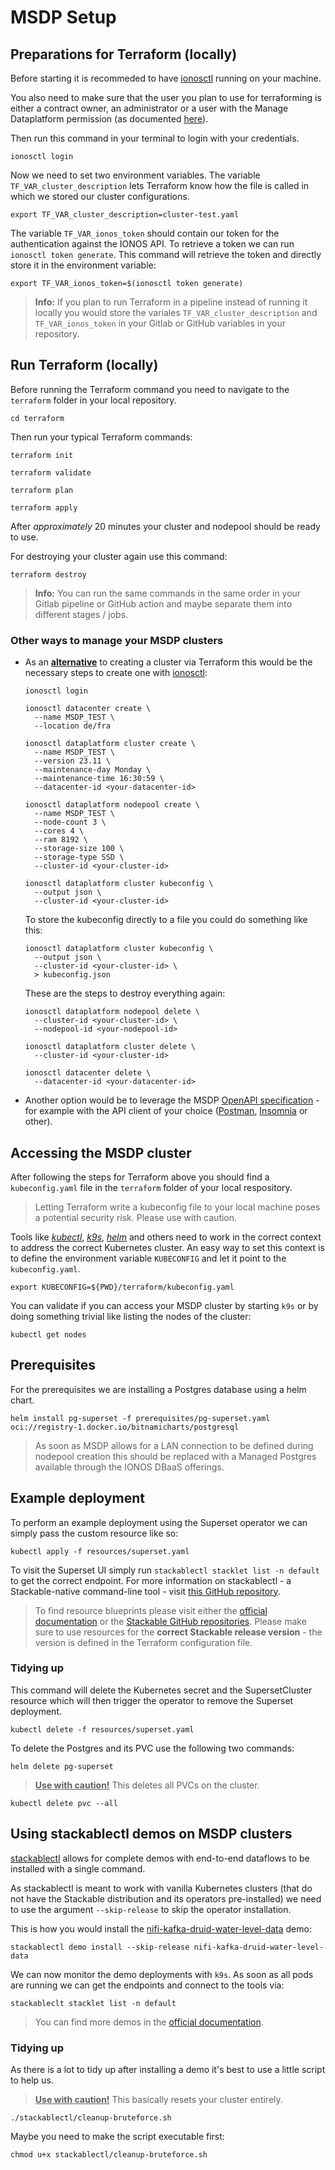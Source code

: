 # MSDP Setup

## Preparations for Terraform (locally)

Before starting it is recommeded to have [ionosctl](https://github.com/ionos-cloud/ionosctl#getting-started) running on your machine.

You also need to make sure that the user you plan to use for terraforming is either a contract owner, an administrator or a user with the Manage Dataplatform permission (as documented [here](https://docs.ionos.com/cloud/managed-services/managed-stackable/how-tos/initial-cluster-setup)).

Then run this command in your terminal to login with your credentials.

```shell
ionosctl login
```

Now we need to set two environment variables. The variable `TF_VAR_cluster_description` lets Terraform know how the file is called in which we stored our cluster configurations. 

```shell
export TF_VAR_cluster_description=cluster-test.yaml
```

The variable `TF_VAR_ionos_token` should contain our token for the authentication against the IONOS API. To retrieve a token we can run `ionosctl token generate`. This command will retrieve the token and directly store it in the environment variable:

```shell
export TF_VAR_ionos_token=$(ionosctl token generate)
```

> **Info:** If you plan to run Terraform in a pipeline instead of running it locally you would store the variales `TF_VAR_cluster_description` and `TF_VAR_ionos_token` in your Gitlab or GitHub variables in your repository.

## Run Terraform (locally)

Before running the Terraform command you need to navigate to the `terraform` folder in your local repository.

```shell
cd terraform
```

Then run your typical Terraform commands:

```shell
terraform init
```

```shell
terraform validate
```

```shell
terraform plan
```

```shell
terraform apply
```

After *approximately* 20 minutes your cluster and nodepool should be ready to use.

For destroying your cluster again use this command:

```shell
terraform destroy
```

> **Info:** You can run the same commands in the same order in your Gitlab pipeline or GitHub action and maybe separate them into different stages / jobs.

### Other ways to manage your MSDP clusters

- As an <ins>**alternative**</ins> to creating a cluster via Terraform this would be the necessary steps to create one with [ionosctl](https://docs.ionos.com/cli-ionosctl/subcommands/managed-stackable-data-platform):
  ```shell
  ionosctl login
  ```
  ```shell
  ionosctl datacenter create \
    --name MSDP_TEST \
    --location de/fra
  ```
  ```shell
  ionosctl dataplatform cluster create \
    --name MSDP_TEST \
    --version 23.11 \
    --maintenance-day Monday \
    --maintenance-time 16:30:59 \
    --datacenter-id <your-datacenter-id>
  ```
  ```shell
  ionosctl dataplatform nodepool create \
    --name MSDP_TEST \
    --node-count 3 \
    --cores 4 \
    --ram 8192 \
    --storage-size 100 \
    --storage-type SSD \
    --cluster-id <your-cluster-id>
  ```
  ```shell
  ionosctl dataplatform cluster kubeconfig \
    --output json \
    --cluster-id <your-cluster-id>
  ```
  To store the kubeconfig directly to a file you could do something like this:
  ```shell
  ionosctl dataplatform cluster kubeconfig \
    --output json \
    --cluster-id <your-cluster-id> \
    > kubeconfig.json
  ```
  These are the steps to destroy everything again:
  ```shell
  ionosctl dataplatform nodepool delete \
    --cluster-id <your-cluster-id> \
    --nodepool-id <your-nodepool-id>
  ```
  ```shell
  ionosctl dataplatform cluster delete \
    --cluster-id <your-cluster-id>
  ```
  ```shell
  ionosctl datacenter delete \
    --datacenter-id <your-datacenter-id>
  ```
- Another option would be to leverage the MSDP [OpenAPI specification](https://api.ionos.com/docs/dataplatform/v1/) - for example with the API client of your choice ([Postman](https://www.postman.com/), [Insomnia](https://github.com/Kong/insomnia) or other).

## Accessing the MSDP cluster

After following the steps for Terraform above you should find a `kubeconfig.yaml` file in the `terraform` folder of your local respository.

> Letting Terraform write a kubeconfig file to your local machine poses a potential security risk. Please use with caution.

Tools like [*kubectl*](https://kubernetes.io/docs/tasks/tools/), [*k9s*](https://github.com/derailed/k9s), [*helm*](https://helm.sh/) and others need to work in the correct context to address the correct Kubernetes cluster. An easy way to set this context is to define the environment variable `KUBECONFIG` and let it point to the `kubeconfig.yaml`.

```shell
export KUBECONFIG=${PWD}/terraform/kubeconfig.yaml
```

You can validate if you can access your MSDP cluster by starting `k9s` or by doing something trivial like listing the nodes of the cluster:

```shell
kubectl get nodes
```

## Prerequisites

For the prerequisites we are installing a Postgres database using a helm chart.

```shell
helm install pg-superset -f prerequisites/pg-superset.yaml oci://registry-1.docker.io/bitnamicharts/postgresql
```

> As soon as MSDP allows for a LAN connection to be defined during nodepool creation this should be replaced with a Managed Postgres available through the IONOS DBaaS offerings.

## Example deployment

To perform an example deployment using the Superset operator we can simply pass the custom resource like so:

```shell
kubectl apply -f resources/superset.yaml
```

To visit the Superset UI simply run `stackablectl stacklet list -n default` to get the correct endpoint. For more information on stackablectl - a Stackable-native command-line tool - visit [this GitHub repository](https://github.com/stackabletech/stackable-cockpit/blob/main/rust/stackablectl/README.md).

> To find resource blueprints please visit either the [official documentation](https://docs.stackable.tech/home/stable/operators/) or the [Stackable GitHub repositories](https://github.com/stackabletech). Please make sure to use resources for the **correct Stackable release version** - the version is defined in the Terraform configuration file.

### Tidying up

This command will delete the Kubernetes secret and the SupersetCluster resource which will then trigger the operator to remove the Superset deployment.

```shell
kubectl delete -f resources/superset.yaml
```

To delete the Postgres and its PVC use the following two commands:

```shell
helm delete pg-superset
```
> <ins>**Use with caution!**</ins> This deletes all PVCs on the cluster.

```shell
kubectl delete pvc --all
```

## Using stackablectl demos on MSDP clusters

[stackablectl](https://github.com/stackabletech/stackable-cockpit/blob/main/rust/stackablectl/README.md) allows for complete demos with end-to-end dataflows to be installed with a single command.

As stackablectl is meant to work with vanilla Kubernetes clusters (that do not have the Stackable distribution and its operators pre-installed) we need to use the argument `--skip-release` to skip the operator installation.

This is how you would install the [nifi-kafka-druid-water-level-data](https://docs.stackable.tech/home/stable/demos/nifi-kafka-druid-water-level-data) demo:

```shell
stackablectl demo install --skip-release nifi-kafka-druid-water-level-data
```

We can now monitor the demo deployments with `k9s`. As soon as all pods are running we can get the endpoints and connect to the tools via:

```shell
stackableclt stacklet list -n default
```

> You can find more demos in the [official documentation](https://docs.stackable.tech/home/stable/demos/).

### Tidying up

As there is a lot to tidy up after installing a demo it's best to use a little script to help us.

> <ins>**Use with caution!**</ins> This basically resets your cluster entirely.

```shell
./stackablectl/cleanup-bruteforce.sh
```

Maybe you need to make the script executable first:

```shell
chmod u+x stackablectl/cleanup-bruteforce.sh
```